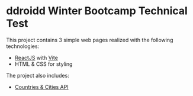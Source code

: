 # ddroidd Winter Bootcamp Technical Test

This project contains 3 simple web pages realized with the following technologies:
- [ReactJS](https://react.dev/) with [Vite](https://vitejs.dev/)
- HTML & CSS for styling

The project also includes:
- [Countries & Cities API](https://documenter.getpostman.com/view/1134062/T1LJjU52#intro)
